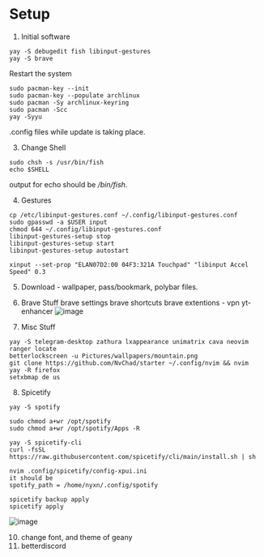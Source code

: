 # Setup

1. Initial software
```
yay -S debugedit fish libinput-gestures
yay -S brave
```
Restart the system
```
sudo pacman-key --init
sudo pacman-key --populate archlinux
sudo pacman -Sy archlinux-keyring
sudo pacman -Scc
yay -Syyu
```
.config files while update is taking place. 

3. Change Shell
```
sudo chsh -s /usr/bin/fish
echo $SHELL
```
output for echo should be */bin/fish*.

4. Gestures
```
cp /etc/libinput-gestures.conf ~/.config/libinput-gestures.conf
sudo gpasswd -a $USER input
chmod 644 ~/.config/libinput-gestures.conf
libinput-gestures-setup stop
libinput-gestures-setup start
libinput-gestures-setup autostart

xinput --set-prop "ELAN07D2:00 04F3:321A Touchpad" "libinput Accel Speed" 0.3
```

5. Download - wallpaper, pass/bookmark, polybar files. 

6. Brave Stuff
brave settings
brave shortcuts
brave extentions - vpn yt-enhancer
![image](https://github.com/user-attachments/assets/b7c514af-d543-46cf-8c8e-3987904dbd6d)


8. Misc Stuff
```
yay -S telegram-desktop zathura lxappearance unimatrix cava neovim ranger locate
betterlockscreen -u Pictures/wallpapers/mountain.png
git clone https://github.com/NvChad/starter ~/.config/nvim && nvim
yay -R firefox
setxbmap de us
```

8. Spicetify
```
yay -S spotify

sudo chmod a+wr /opt/spotify
sudo chmod a+wr /opt/spotify/Apps -R

yay -S spicetify-cli
curl -fsSL https://raw.githubusercontent.com/spicetify/cli/main/install.sh | sh

nvim .config/spicetify/config-xpui.ini
it should be 
spotify_path = /home/nyxn/.config/spotify

spicetify backup apply      
spicetify apply
```
![image](https://github.com/user-attachments/assets/cf0592dc-67cd-4f17-9c1d-6261f982a42d)

10. change font, and theme of geany
11. betterdiscord
